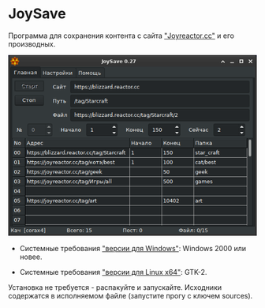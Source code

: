 # JoySave

Программа для сохранения контента с сайта ["Joyreactor.cc"](https://joyreactor.cc) и его производных. 

![JoySave_scr_main.png](JoySave_scr_main.png)

- Системные требования ["версии для Windows"](https://github.com/corax4/JoySave/releases/download/v27.0.0/JoySave.zip): Windows 2000 или новее.

- Системные требования ["версии для Linux x64"](https://github.com/corax4/JoySave/releases/download/v27.0.0/JoySave.tar.gz): GTK-2.

Установка не требуется - распакуйте и запускайте. Исходники содержатся в исполняемом файле (запустите прогу с ключем sources).
